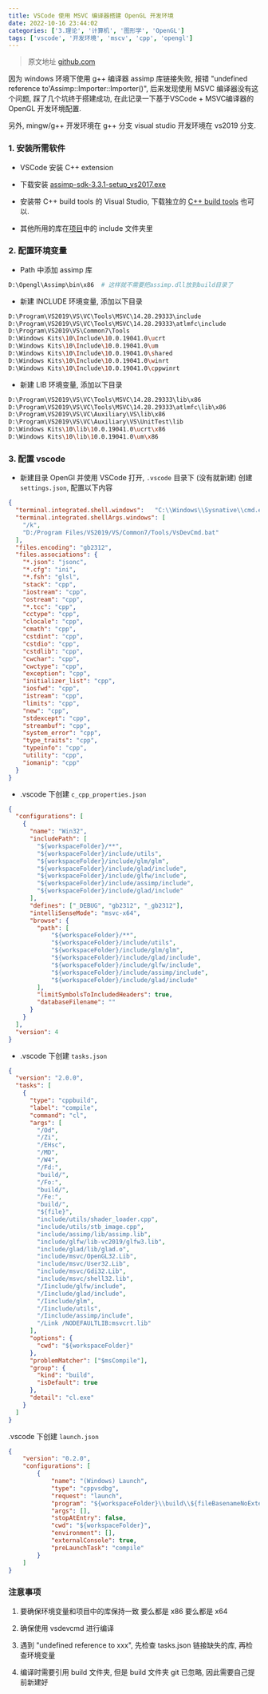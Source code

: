 ```yaml
---
title: VSCode 使用 MSVC 编译器搭建 OpenGL 开发环境
date: 2022-10-16 23:44:02
categories: ['3.理论', '计算机', '图形学', 'OpenGL']
tags: ['vscode', '开发环境', 'mscv', 'cpp', 'opengl']
---
```



> 原文地址 [github.com](https://github.com/qiaogaojian/cpp_learn-opengl)

因为 windows 环境下使用 g++ 编译器 assimp 库链接失败, 报错 "undefined reference to'Assimp::Importer::Importer()", 后来发现使用 MSVC 编译器没有这个问题, 踩了几个坑终于搭建成功, 在此记录一下基于VSCode + MSVC编译器的 OpenGL 开发环境配置.

另外, mingw/g++ 开发环境在 g++ 分支 
visual studio 开发环境在 vs2019 分支.

### 1. 安装所需软件

*   VSCode 安装 C++ extension

*   下载安装 [assimp-sdk-3.3.1-setup_vs2017.exe](https://github.com/assimp/assimp/releases/tag/v3.3.1/)
    
*   安装带 C++ build tools 的 Visual Studio, 下载独立的 [C++ build tools](https://visualstudio.microsoft.com/zh-hant/visual-cpp-build-tools/) 也可以.
    
*   其他所用的库在[项目](https://github.com/qiaogaojian/learn-opengl.git)中的 include 文件夹里
    

### 2. 配置环境变量

*   Path 中添加 assimp 库
    
```sh
D:\Opengl\Assimp\bin\x86  # 这样就不需要把assimp.dll放到build目录了
```
    
*   新建 INCLUDE 环境变量, 添加以下目录
    
```sh
D:\Program\VS2019\VS\VC\Tools\MSVC\14.28.29333\include
D:\Program\VS2019\VS\VC\Tools\MSVC\14.28.29333\atlmfc\include
D:\Program\VS2019\VS\Common7\Tools
D:\Windows Kits\10\Include\10.0.19041.0\ucrt
D:\Windows Kits\10\Include\10.0.19041.0\um
D:\Windows Kits\10\Include\10.0.19041.0\shared
D:\Windows Kits\10\Include\10.0.19041.0\winrt
D:\Windows Kits\10\Include\10.0.19041.0\cppwinrt
```
    
*   新建 LIB 环境变量, 添加以下目录
    
```sh
D:\Program\VS2019\VS\VC\Tools\MSVC\14.28.29333\lib\x86
D:\Program\VS2019\VS\VC\Tools\MSVC\14.28.29333\atlmfc\lib\x86
D:\Program\VS2019\VS\VC\Auxiliary\VS\lib\x86
D:\Program\VS2019\VS\VC\Auxiliary\VS\UnitTest\lib
D:\Windows Kits\10\lib\10.0.19041.0\ucrt\x86
D:\Windows Kits\10\lib\10.0.19041.0\um\x86
```
    

### 3. 配置 vscode

*   新建目录 OpenGl 并使用 VSCode 打开, `.vscode` 目录下 (没有就新建) 创建 `settings.json`, 配置以下内容
    
```json
{
  "terminal.integrated.shell.windows":   "C:\\Windows\\Sysnative\\cmd.exe",
  "terminal.integrated.shellArgs.windows": [
	"/k",
	"D:/Program Files/VS2019/VS/Common7/Tools/VsDevCmd.bat"
  ],
  "files.encoding": "gb2312",
  "files.associations": {
	"*.json": "jsonc",
	"*.cfg": "ini",
	"*.fsh": "glsl",
	"stack": "cpp",
	"iostream": "cpp",
	"ostream": "cpp",
	"*.tcc": "cpp",
	"cctype": "cpp",
	"clocale": "cpp",
	"cmath": "cpp",
	"cstdint": "cpp",
	"cstdio": "cpp",
	"cstdlib": "cpp",
	"cwchar": "cpp",
	"cwctype": "cpp",
	"exception": "cpp",
	"initializer_list": "cpp",
	"iosfwd": "cpp",
	"istream": "cpp",
	"limits": "cpp",
	"new": "cpp",
	"stdexcept": "cpp",
	"streambuf": "cpp",
	"system_error": "cpp",
	"type_traits": "cpp",
	"typeinfo": "cpp",
	"utility": "cpp",
	"iomanip": "cpp"
  }
}
```
    
*   .vscode 下创建 `c_cpp_properties.json`
    
```json
{
  "configurations": [
	{
	  "name": "Win32",
	  "includePath": [
		"${workspaceFolder}/**",
		"${workspaceFolder}/include/utils",
		"${workspaceFolder}/include/glm/glm",
		"${workspaceFolder}/include/glad/include",
		"${workspaceFolder}/include/glfw/include",
		"${workspaceFolder}/include/assimp/include",
		"${workspaceFolder}/include/glad/include"
	  ],
	  "defines": ["_DEBUG", "gb2312", "_gb2312"],
	  "intelliSenseMode": "msvc-x64",
	  "browse": {
		"path": [
			"${workspaceFolder}/**",
			"${workspaceFolder}/include/utils",
			"${workspaceFolder}/include/glm/glm",
			"${workspaceFolder}/include/glad/include",
			"${workspaceFolder}/include/glfw/include",
			"${workspaceFolder}/include/assimp/include",
			"${workspaceFolder}/include/glad/include"
		],
		"limitSymbolsToIncludedHeaders": true,
		"databaseFilename": ""
	  }
	}
  ],
  "version": 4
}
```
    
*   .vscode 下创建 `tasks.json`
    
```json
{
  "version": "2.0.0",
  "tasks": [
	{
	  "type": "cppbuild",
	  "label": "compile",
	  "command": "cl",
	  "args": [
		"/Od",
		"/Zi",
		"/EHsc",
		"/MD",
		"/W4",
		"/Fd:",
		"build/",
		"/Fo:",
		"build/",
		"/Fe:",
		"build/",
		"${file}",
		"include/utils/shader_loader.cpp",
		"include/utils/stb_image.cpp",
		"include/assimp/lib/assimp.lib",
		"include/glfw/lib-vc2019/glfw3.lib",
		"include/glad/lib/glad.o",
		"include/msvc/OpenGL32.Lib",
		"include/msvc/User32.Lib",
		"include/msvc/Gdi32.Lib",
		"include/msvc/shell32.lib",
		"/Iinclude/glfw/include",
		"/Iinclude/glad/include",
		"/Iinclude/glm",
		"/Iinclude/utils",
		"/Iinclude/assimp/include",
		"/Link /NODEFAULTLIB:msvcrt.lib"
	  ],
	  "options": {
		"cwd": "${workspaceFolder}"
	  },
	  "problemMatcher": ["$msCompile"],
	  "group": {
		"kind": "build",
		"isDefault": true
	  },
	  "detail": "cl.exe"
	}
  ]
}
```
    
.vscode 下创建 `launch.json`
    
```json
{
	"version": "0.2.0",
	"configurations": [
		{
			"name": "(Windows) Launch",
			"type": "cppvsdbg",
			"request": "launch",
			"program": "${workspaceFolder}\\build\\${fileBasenameNoExtension}.exe",
			"args": [],
			"stopAtEntry": false,
			"cwd": "${workspaceFolder}",
			"environment": [],
			"externalConsole": true,
			"preLaunchTask": "compile"
		}
	]
}
```
    

### 注意事项

1.  要确保环境变量和项目中的库保持一致 要么都是 x86 要么都是 x64
    
2.  确保使用 vsdevcmd 进行编译
    
3.  遇到 "undefined reference to xxx", 先检查 tasks.json 链接缺失的库, 再检查环境变量
    
4.  编译时需要引用 build 文件夹, 但是 build 文件夹 git 已忽略, 因此需要自己提前新建好